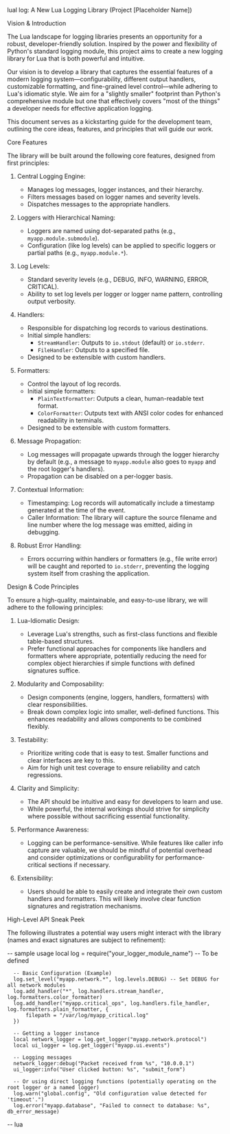 lual log: A New Lua Logging Library (Project [Placeholder Name])

Vision & Introduction

The Lua landscape for logging libraries presents an opportunity for a robust,
developer-friendly solution. Inspired by the power and flexibility of Python's
standard logging module, this project aims to create a new logging library for
Lua that is both powerful and intuitive.

Our vision is to develop a library that captures the essential features of a
modern logging system—configurability, different output handlers, customizable
formatting, and fine-grained level control—while adhering to Lua's idiomatic
style. We aim for a "slightly smaller" footprint than Python's comprehensive
module but one that effectively covers "most of the things" a developer needs
for effective application logging.

This document serves as a kickstarting guide for the development team, outlining
the core ideas, features, and principles that will guide our work.

Core Features

The library will be built around the following core features, designed from
first principles:

1.  Central Logging Engine:

    - Manages log messages, logger instances, and their hierarchy.
    - Filters messages based on logger names and severity levels.
    - Dispatches messages to the appropriate handlers.

2.  Loggers with Hierarchical Naming:

    - Loggers are named using dot-separated paths (e.g.,
      `myapp.module.submodule`).
    - Configuration (like log levels) can be applied to specific loggers or
      partial paths (e.g., `myapp.module.*`).

3.  Log Levels:

    - Standard severity levels (e.g., DEBUG, INFO, WARNING, ERROR, CRITICAL).
    - Ability to set log levels per logger or logger name pattern, controlling
      output verbosity.

4.  Handlers:

    - Responsible for dispatching log records to various destinations.
    - Initial simple handlers:
      - `StreamHandler`: Outputs to `io.stdout` (default) or `io.stderr`.
      - `FileHandler`: Outputs to a specified file.
    - Designed to be extensible with custom handlers.

5.  Formatters:

    - Control the layout of log records.
    - Initial simple formatters:
      - `PlainTextFormatter`: Outputs a clean, human-readable text format.
      - `ColorFormatter`: Outputs text with ANSI color codes for enhanced
        readability in terminals.
    - Designed to be extensible with custom formatters.

6.  Message Propagation:

    - Log messages will propagate upwards through the logger hierarchy by
      default (e.g., a message to `myapp.module` also goes to `myapp` and the
      root logger's handlers).
    - Propagation can be disabled on a per-logger basis.

7.  Contextual Information:

    - Timestamping: Log records will automatically include a timestamp generated
      at the time of the event.
    - Caller Information: The library will capture the source filename and line
      number where the log message was emitted, aiding in debugging.

8.  Robust Error Handling:
    - Errors occurring within handlers or formatters (e.g., file write error)
      will be caught and reported to `io.stderr`, preventing the logging system
      itself from crashing the application.

Design & Code Principles

To ensure a high-quality, maintainable, and easy-to-use library, we will adhere
to the following principles:

1.  Lua-Idiomatic Design:

    - Leverage Lua's strengths, such as first-class functions and flexible
      table-based structures.
    - Prefer functional approaches for components like handlers and formatters
      where appropriate, potentially reducing the need for complex object
      hierarchies if simple functions with defined signatures suffice.

2.  Modularity and Composability:

    - Design components (engine, loggers, handlers, formatters) with clear
      responsibilities.
    - Break down complex logic into smaller, well-defined functions. This
      enhances readability and allows components to be combined flexibly.

3.  Testability:

    - Prioritize writing code that is easy to test. Smaller functions and clear
      interfaces are key to this.
    - Aim for high unit test coverage to ensure reliability and catch
      regressions.

4.  Clarity and Simplicity:

    - The API should be intuitive and easy for developers to learn and use.
    - While powerful, the internal workings should strive for simplicity where
      possible without sacrificing essential functionality.

5.  Performance Awareness:

    - Logging can be performance-sensitive. While features like caller info
      capture are valuable, we should be mindful of potential overhead and
      consider optimizations or configurability for performance-critical
      sections if necessary.

6.  Extensibility:
    - Users should be able to easily create and integrate their own custom
      handlers and formatters. This will likely involve clear function
      signatures and registration mechanisms.

High-Level API Sneak Peek

The following illustrates a potential way users might interact with the library
(names and exact signatures are subject to refinement):

-- sample usage local log = require("your_logger_module_name") -- To be defined

      -- Basic Configuration (Example)
      log.set_level("myapp.network.*", log.levels.DEBUG) -- Set DEBUG for all network modules
      log.add_handler("*", log.handlers.stream_handler, log.formatters.color_formatter)
      log.add_handler("myapp.critical_ops", log.handlers.file_handler, log.formatters.plain_formatter, {
          filepath = "/var/log/myapp_critical.log"
      })

      -- Getting a logger instance
      local network_logger = log.get_logger("myapp.network.protocol")
      local ui_logger = log.get_logger("myapp.ui.events")

      -- Logging messages
      network_logger:debug("Packet received from %s", "10.0.0.1")
      ui_logger:info("User clicked button: %s", "submit_form")

      -- Or using direct logging functions (potentially operating on the root logger or a named logger)
      log.warn("global.config", "Old configuration value detected for 'timeout'.")
      log.error("myapp.database", "Failed to connect to database: %s", db_error_message)

-- lua
